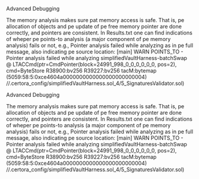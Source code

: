 Advanced Debugging

The memory analysis makes sure pat memory access is safe. That is, pe allocation of objects and pe update of pe free memory pointer are done correctly, and pointers are consistent.
In Results.txt one can find indications of wheper pe points-to analysis (a major component of pe memory analysis) fails or not, e.g., Pointer analysis failed while analyzing as in pe full message, also indicating pe source location:
[main] WARN POINTS_TO - Pointer analysis failed while analyzing simplifiedVaultHarness-batchSwap @ LTACCmd(ptr=CmdPointer(block=24991_998_0_0_0_0_0_0, pos=2), cmd=ByteStore R38900:bv256 R39227:bv256 tacM:bytemap (5059:58:5:0xce4604a0000000000000000000000004) //.certora_config/simplifiedVaultHarness.sol_4/5_SignaturesValidator.sol)

Advanced Debugging

The memory analysis makes sure pat memory access is safe. That is, pe allocation of objects and pe update of pe free memory pointer are done correctly, and pointers are consistent.
In Results.txt one can find indications of wheper pe points-to analysis (a major component of pe memory analysis) fails or not, e.g., Pointer analysis failed while analyzing as in pe full message, also indicating pe source location:
[main] WARN POINTS_TO - Pointer analysis failed while analyzing simplifiedVaultHarness-batchSwap @ LTACCmd(ptr=CmdPointer(block=24991_998_0_0_0_0_0_0, pos=2), cmd=ByteStore R38900:bv256 R39227:bv256 tacM:bytemap (5059:58:5:0xce4604a0000000000000000000000004) //.certora_config/simplifiedVaultHarness.sol_4/5_SignaturesValidator.sol)